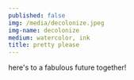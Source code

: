```yaml
---
published: false
img: /media/decolonize.jpeg
img-name: decolonize
medium: watercolor, ink
title: pretty please
--- 
```



here's to a fabulous future together!
